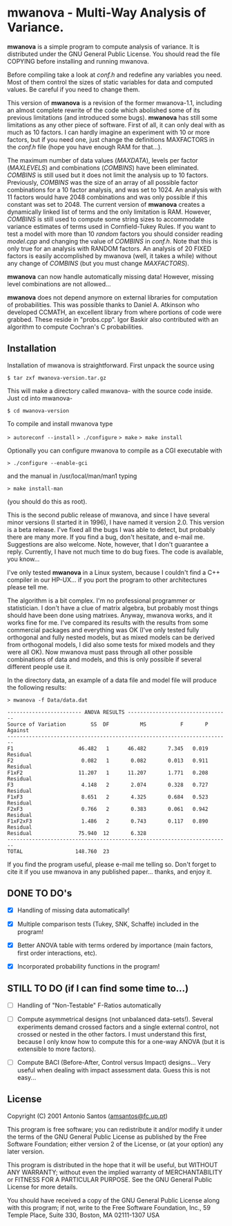 # mwanova - Multi-Way Analysis of Variance.

**mwanova** is a simple program to compute analysis of variance. It is distributed under the GNU General Public License. You should read the file COPYING before installing and running mwanova.

Before compiling take a look at *conf.h* and redefine any variables you need. Most of them control the sizes of static variables for data and computed values. Be careful if you need to change them.

This version of **mwanova** is a revision of the former mwanova-1.1, including an almost complete rewrite of the code which abolished some of its previous limitations (and introduced some bugs). **mwanova** has still some limitations as any other piece of software. First of all, it  can only deal with as much as 10 factors. I can hardly imagine an experiment with 10 or more factors, but if you need one, just change the definitions MAXFACTORS in the *conf.h* file (hope you have enough RAM for that...).

The maximum number of data values (*MAXDATA*), levels per factor (*MAXLEVELS*) and combinations (*COMBINS*) have been eliminated. *COMBINS* is still used but it does not limit the analysis up to 10 factors. Previously, *COMBINS* was the size of an array of all possible factor combinations for a 10 factor analysis, and was set to 1024. An analysis with 11 factors would have 2048 combinations and was only
possible if this constant was set to 2048. The current version of **mwanova**  creates a dynamically linked list of terms and the only limitation is RAM. However, *COMBINS* is still used to compute some string sizes to accommodate variance estimates of terms used in Cornfield-Tukey Rules. If you want to test a model with more than 10 *random* factors you should consider reading *model.cpp* and changing the value of *COMBINS* in  *conf.h*. Note that this is only true for an analysis with RANDOM factors. An analysis of 20 FIXED factors is easily accomplished by mwanova (well, it takes a while) without any change of *COMBINS* (but you must change *MAXFACTORS*).

**mwanova** can now handle automatically missing data! However, missing level combinations are not allowed...

**mwanova** does not depend anymore on external libraries for computation  of probabilities. This was possible thanks to Daniel A. Atkinson who developed CCMATH, an excellent library from where portions of code were grabbed. These reside in "probs.cpp". Igor Baskir also contributed with an algorithm to compute Cochran's C probabilities.

## Installation

Installation of mwanova is straightforward. First unpack the source using

`$ tar zxf mwanova-version.tar.gz`
	
This will make a directory called mwanova-<version> with the source code inside. Just cd into mwanova-<version>

`$ cd mwanova-version`
   
To compile and install mwanova type

`> autoreconf --install`
`> ./configure`
`> make`
`> make install`

Optionally you can configure mwanova to compile as a CGI executable with 

`> ./configure --enable-gci`

and the manual in /usr/local/man/man1 typing

`> make install-man`

(you should do this as root).


This is the second public release of mwanova, and since I have several minor versions (I started it in 1996), I have named it version 2.0. This version is a beta release. I've fixed all the bugs I was able to detect, but probably there are many more. If you find a bug, don't hesitate, and e-mail me. Suggestions are also welcome. Note, however, that I don't guarantee a reply. Currently, I have not much time to do bug fixes. The code is available, you know...

I've only tested **mwanova** in a Linux system, because I couldn't find a C++ compiler in our HP-UX... if you port the program to other architectures please tell me.

The algorithm is a bit complex. I'm no professional programmer or statistician. I don't have a clue of matrix algebra, but probably most things should have been done using matrixes. Anyway, mwanova works, and it works fine for me. I've compared its results with the results from some commercial packages and everything was OK (I've only tested fully orthogonal and fully nested models, but as mixed models can be derived from orthogonal models, I did also some tests for mixed models and they were all OK). Now mwanova must pass through all other possible combinations of data and models, and this is only possible if several different people use it.

In the directory data, an example of a data file and model file will produce the following results:

`> mwanova -f Data/data.dat`

```
------------------------ ANOVA RESULTS ---------------------------------
Source of Variation        SS  DF          MS           F       P  Against 
------------------------------------------------------------------------
F1                     46.482   1      46.482       7.345   0.019  Residual
F2                      0.082   1       0.082       0.013   0.911  Residual
F1xF2                  11.207   1      11.207       1.771   0.208  Residual
F3                      4.148   2       2.074       0.328   0.727  Residual
F1xF3                   8.651   2       4.325       0.684   0.523  Residual
F2xF3                   0.766   2       0.383       0.061   0.942  Residual
F1xF2xF3                1.486   2       0.743       0.117   0.890  Residual
Residual               75.940  12       6.328
------------------------------------------------------------------------
TOTAL                 148.760  23   
```         

If you find the program useful, please e-mail me telling so. Don't forget to cite it if you use mwanova in any published paper... thanks, and enjoy it. 

## DONE TO DO's

- [x] Handling of missing data automatically!

- [x] Multiple comparison tests (Tukey, SNK, Schaffe) included in the program!

- [x] Better ANOVA table with terms ordered by importance (main factors, first order interactions, etc).
    
- [x] Incorporated probability functions in the program!
        
## STILL TO DO (if I can find some time to...)

- [ ] Handling of "Non-Testable" F-Ratios automatically

- [ ] Compute asymmetrical designs (not unbalanced data-sets!). Several experiments demand crossed factors and a single external control, not crossed or nested in the other factors. I must understand this first, because I only know how to compute this for a one-way ANOVA (but it is extensible to more factors).

- [ ] Compute BACI (Before-After, Control versus Impact) designs... Very useful when dealing with impact assessment data. Guess this is not easy...

## License
Copyright (C) 2001  Antonio Santos (amsantos@fc.up.pt)

This program is free software; you can redistribute it and/or modify it under the terms of the GNU General Public License as published by the Free Software Foundation; either version 2 of the License, or (at your option) any later version.

This program is distributed in the hope that it will be useful, but WITHOUT ANY WARRANTY; without even the implied warranty of MERCHANTABILITY or FITNESS FOR A PARTICULAR PURPOSE.  See the GNU General Public License for more details.

You should have received a copy of the GNU General Public License along with this program; if not, write to the Free Software Foundation, Inc., 59 Temple Place, Suite 330, Boston, MA  02111-1307 USA


